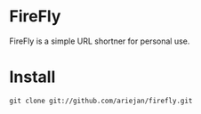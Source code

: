 # FireFly

FireFly is a simple URL shortner for personal use.

# Install

    git clone git://github.com/ariejan/firefly.git

    